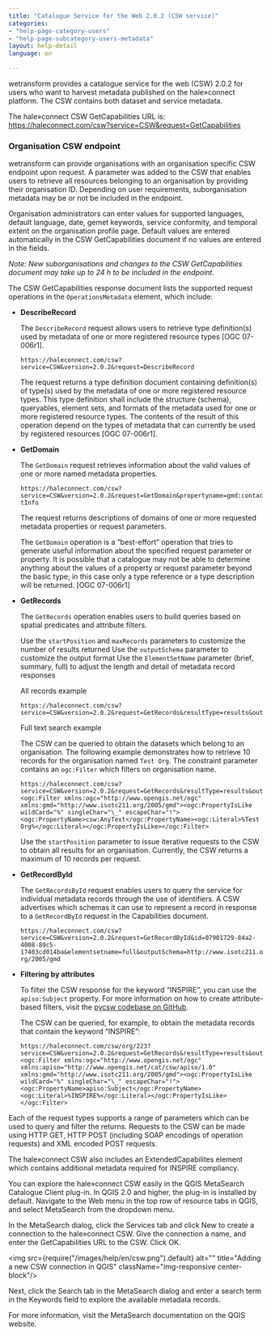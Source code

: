```yaml
---
title: "Catalogue Service for the Web 2.0.2 (CSW service)"
categories:
- "help-page-category-users"
- "help-page-subcategory-users-metadata"
layout: help-detail
language: en

---
```


wetransform provides a catalogue service for the web (CSW) 2.0.2 for users who want to harvest metadata published on the hale»connect platform. The CSW contains both dataset and service metadata.

The hale»connect CSW GetCapabilities URL is: https://haleconnect.com/csw?service=CSW&request=GetCapabilities

### **Organisation CSW endpoint**
wetransform can provide organisations with an organisation specific CSW endpoint upon request. A parameter was added to the CSW that enables users to retrieve all resources belonging to an organisation by providing their organisation ID. Depending on user requirements, suborganisation metadata may be or not be included in the endpoint.

Organisation administrators can enter values for supported languages, default language, date, gemet keywords, service conformity, and temporal extent on the organisation profile page. Default values are entered automatically in the CSW GetCapabilities document if no values are entered in the fields.

*Note: New suborganisations and changes to the CSW GetCapabilities document may take up to 24 h to be included in the endpoint.*

The CSW GetCapabilities response document lists the supported request operations in the ``OperationsMetadata`` element, which include:

* **DescribeRecord**

  The ``DescribeRecord`` request allows users to retrieve type definition(s) used by metadata of one or more registered resource types [OGC 07-006r1].

    ``https://haleconnect.com/csw?service=CSW&version=2.0.2&request=DescribeRecord``

  The request returns a type definition document containing definition(s) of type(s) used by the metadata of one or
  more registered resource types. This type definition shall include the structure (schema), queryables, element sets, and formats of the metadata used for one or more registered resource types. The contents of the result of this operation depend on the types of metadata that can currently be used by registered resources [OGC 07-006r1].

* **GetDomain**

  The ``GetDomain`` request retrieves information about the valid values of one or more named metadata properties.

    ``https://haleconnect.com/csw?service=CSW&version=2.0.2&request=GetDomain&propertyname=gmd:contactInfo``

  The request returns descriptions of domains of one or more requested metadata properties or request parameters.

  The ``GetDomain`` operation is a “best-effort” operation that tries to generate useful information about the specified request parameter or property. It is possible that a catalogue may not be able to determine anything about the values of a property or request parameter beyond the basic type; in this case only a type reference or a type description will be returned. [OGC 07-006r1]

* **GetRecords**

  The ``GetRecords`` operation enables users to build queries based on spatial predicates and attribute filters.

    Use the ``startPosition`` and ``maxRecords`` parameters to customize the number of results returned
    Use the ``outputSchema`` parameter to customize the output format
    Use the ``ElementSetName`` parameter (brief, summary, full) to adjust the length and detail of metadata record responses

  All records example

    ```
    https://haleconnect.com/csw?service=CSW&version=2.0.2&request=GetRecords&resultType=results&outputSchema=http://www.isotc211.org/2005/gmd&NAMESPACE=xmlns(gmd=http://www.isotc211.org/2005/gmd)&typeNames=gmd:MD_Metadata&elementSetName=full&startPosition=1&maxRecords=10
    ```

  Full text search example

  The CSW can be queried to obtain the datasets which belong to an organisation. The following example demonstrates how to retrieve 10 records for the organisation named ```Test Org```. The constraint parameter contains an ```ogc:Filter``` which filters on organisation name.

  ```
  https://haleconnect.com/csw?service=CSW&version=2.0.2&request=GetRecords&resultType=results&outputSchema=http://www.isotc211.org/2005/gmd&NAMESPACE=xmlns(gmd=http://www.isotc211.org/2005/gmd)&typeNames=gmd:MD_Metadata&CONSTRAINTLANGUAGE=FILTER&elementSetName=full&startPosition=1&maxRecords=10&CONSTRAINT=<ogc:Filter xmlns:ogc="http://www.opengis.net/ogc" xmlns:gmd="http://www.isotc211.org/2005/gmd"><ogc:PropertyIsLike wildCard="%" singleChar="\_" escapeChar="!"><ogc:PropertyName>csw:AnyText</ogc:PropertyName><ogc:Literal>%Test Org%</ogc:Literal></ogc:PropertyIsLike></ogc:Filter>
  ```

  Use the ``startPosition`` parameter to issue iterative requests to the CSW to obtain all results for an organisation. Currently, the CSW returns a maximum of 10 records per request.

* **GetRecordById**

  The ``GetRecordsById`` request enables users to query the service for individual metadata records through the use of identifiers. A CSW advertises which schemas it can use to represent a record in response to a ``GetRecordById`` request in the Capabilities document.

  ``https://haleconnect.com/csw?service=CSW&version=2.0.2&request=GetRecordById&id=07901729-84a2-4008-89c5-17403cd014ba&elementsetname=full&outputSchema=http://www.isotc211.org/2005/gmd``

* **Filtering by attributes**

  To filter the CSW response for the keyword “INSPIRE”, you can use the ``apiso:Subject`` property. For more information on how to create attribute-based filters, visit the [pycsw codebase on GitHub](https://github.com/geopython/pycsw/blob/70f1a19f764757a459501ae59f75982a50a14acb/pycsw/plugins/profiles/apiso/apiso.py#L65).

  The CSW can be queried, for example, to obtain the metadata records that contain the keyword “INSPIRE”:

  ```
  https://haleconnect.com/csw/org/223?service=CSW&version=2.0.2&request=GetRecords&resultType=results&outputSchema=http://www.isotc211.org/2005/gmd&NAMESPACE=xmlns(gmd=http://www.isotc211.org/2005/gmd)&typeNames=gmd:MD_Metadata&CONSTRAINTLANGUAGE=FILTER&elementSetName=full&startPosition=1&maxRecords=10&CONSTRAINT=<ogc:Filter xmlns:ogc="http://www.opengis.net/ogc" xmlns:apiso="http://www.opengis.net/cat/csw/apiso/1.0" xmlns:gmd="http://www.isotc211.org/2005/gmd"><ogc:PropertyIsLike wildCard="%" singleChar="\_" escapeChar="!"><ogc:PropertyName>apiso:Subject</ogc:PropertyName><ogc:Literal>%INSPIRE%</ogc:Literal></ogc:PropertyIsLike></ogc:Filter>
  ```

Each of the request types supports a range of parameters which can be used to query and filter the returns. Requests to the CSW can be made using HTTP GET, HTTP POST (including SOAP encodings of operation requests) and XML encoded POST requests.   

The hale»connect CSW also includes an ExtendedCapabilites element which contains additional metadata required for INSPIRE compliancy.

You can explore the hale»connect CSW easily in the QGIS MetaSearch Catalogue Client plug-in. In QGIS 2.0 and higher, the plug-in is installed by default. Navigate to the Web menu in the top row of resource tabs in QGIS, and select MetaSearch from the dropdown menu.

In the MetaSearch dialog, click the Services tab and click New to create a connection to the hale»connect CSW. Give the connection a name, and enter the GetCapabilities URL to the CSW. Click OK.

<img src={require("/images/help/en/csw.png").default} alt="" title="Adding a new CSW connection in QGIS" className="img-responsive center-block"/>

Next, click the Search tab in the MetaSearch dialog and enter a search term in the Keywords field to explore the available metadata records.

For more information, visit the MetaSearch documentation on the QGIS website.
